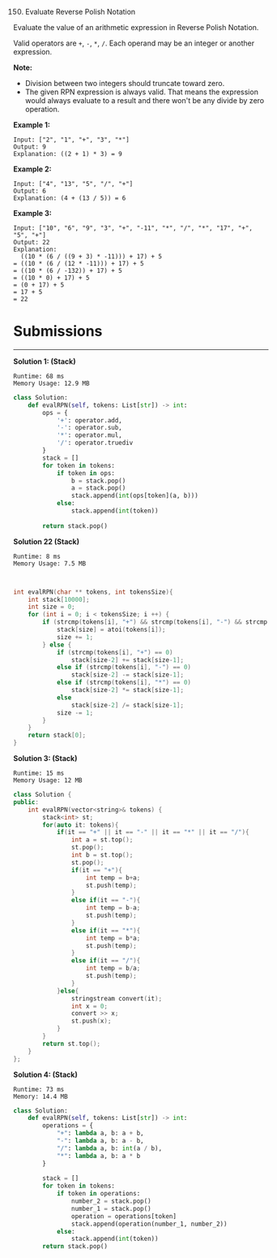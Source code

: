 150. Evaluate Reverse Polish Notation

Evaluate the value of an arithmetic expression in Reverse Polish Notation.

Valid operators are `+`, `-`, `*`, `/`. Each operand may be an integer or another expression.

**Note:**

* Division between two integers should truncate toward zero.
* The given RPN expression is always valid. That means the expression would always evaluate to a result and there won't be any divide by zero operation.

**Example 1:**
```
Input: ["2", "1", "+", "3", "*"]
Output: 9
Explanation: ((2 + 1) * 3) = 9
```

**Example 2:**
```
Input: ["4", "13", "5", "/", "+"]
Output: 6
Explanation: (4 + (13 / 5)) = 6
```

**Example 3:**
```
Input: ["10", "6", "9", "3", "+", "-11", "*", "/", "*", "17", "+", "5", "+"]
Output: 22
Explanation: 
  ((10 * (6 / ((9 + 3) * -11))) + 17) + 5
= ((10 * (6 / (12 * -11))) + 17) + 5
= ((10 * (6 / -132)) + 17) + 5
= ((10 * 0) + 17) + 5
= (0 + 17) + 5
= 17 + 5
= 22
```

# Submissions
---
**Solution 1: (Stack)**
```
Runtime: 68 ms
Memory Usage: 12.9 MB
```
```python
class Solution:
    def evalRPN(self, tokens: List[str]) -> int:
        ops = {
            '+': operator.add, 
            '-': operator.sub, 
            '*': operator.mul, 
            '/': operator.truediv
        }
        stack = []
        for token in tokens:
            if token in ops:
                b = stack.pop()
                a = stack.pop()
                stack.append(int(ops[token](a, b)))
            else:
                stack.append(int(token))
        
        return stack.pop()
```

**Solution 22 (Stack)**
```
Runtime: 8 ms
Memory Usage: 7.5 MB
```
```c


int evalRPN(char ** tokens, int tokensSize){
    int stack[10000];
    int size = 0;
    for (int i = 0; i < tokensSize; i ++) {
        if (strcmp(tokens[i], "+") && strcmp(tokens[i], "-") && strcmp(tokens[i], "*") && strcmp(tokens[i], "/")) {
            stack[size] = atoi(tokens[i]);
            size += 1;
        } else {
            if (strcmp(tokens[i], "+") == 0)
                stack[size-2] += stack[size-1];
            else if (strcmp(tokens[i], "-") == 0)
                stack[size-2] -= stack[size-1];
            else if (strcmp(tokens[i], "*") == 0)
                stack[size-2] *= stack[size-1];
            else
                stack[size-2] /= stack[size-1];
            size -= 1;
        }
    }
    return stack[0];
}
```

**Solution 3: (Stack)**
```
Runtime: 15 ms
Memory Usage: 12 MB
```
```c++
class Solution {
public:
    int evalRPN(vector<string>& tokens) {
        stack<int> st;
        for(auto it: tokens){
            if(it == "+" || it == "-" || it == "*" || it == "/"){
                int a = st.top();
                st.pop();
                int b = st.top();
                st.pop();
                if(it == "+"){
                    int temp = b+a;
                    st.push(temp);
                }
                else if(it == "-"){
                    int temp = b-a;
                    st.push(temp);
                }
                else if(it == "*"){
                    int temp = b*a;
                    st.push(temp);
                }
                else if(it == "/"){
                    int temp = b/a;
                    st.push(temp);
                }
            }else{
                stringstream convert(it);
                int x = 0;
                convert >> x;
                st.push(x);
            }
        }
        return st.top();
    }
};
```

**Solution 4: (Stack)**
```
Runtime: 73 ms
Memory: 14.4 MB
```
```python
class Solution:
    def evalRPN(self, tokens: List[str]) -> int:
        operations = {
            "+": lambda a, b: a + b,
            "-": lambda a, b: a - b,
            "/": lambda a, b: int(a / b),
            "*": lambda a, b: a * b
        }
        
        stack = []
        for token in tokens:
            if token in operations:
                number_2 = stack.pop()
                number_1 = stack.pop()
                operation = operations[token]
                stack.append(operation(number_1, number_2))
            else:
                stack.append(int(token))
        return stack.pop()
```
